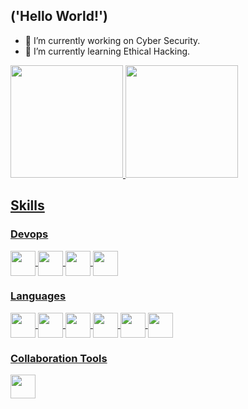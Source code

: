 

## ('Hello World!')

- 🔭 I’m currently working on Cyber Security.
- 🌱 I’m currently learning Ethical Hacking.

<div>
  <a href="https://github.com/caue-cvl">
  <img height="180em" src="https://github-readme-stats.vercel.app/api?username=caue-cvl&show_icons=true&theme=dark&include_all_commits=true&count_private=true"/>
  <img height="180em" src="https://github-readme-stats.vercel.app/api/top-langs/?username=caue-cvl&layout=compact&langs_count=7&theme=dark"/>
</div>
  
## Skills
  
### Devops
  
<div style="display: inline_block">
  <img align="center" height="40" width="40" src="https://icongr.am/devicon/amazonwebservices-original.svg?size=148&color=currentColor"/>
  <img align="center" height="40" width="40" src="https://icongr.am/devicon/linux-original.svg?size=148&color=000000"/>
  <img align="center" height="40" width="40" src="https://icongr.am/devicon/debian-original.svg?size=148&color=7952b3"/>
  <img align="center" height="40" width="40" src="https://icongr.am/devicon/docker-original.svg?size=148&color=7952b3"/>
</div>  
  
### Languages
  
<div style="display: inline_block"> 
  <img align="center" height="40" width="40" src="https://icongr.am/devicon/bootstrap-plain.svg?size=148&color=7952b3"/>
  <img align="center" height="40" width="40" src="https://icongr.am/devicon/css3-original.svg?size=148&color=7952b3"/>
  <img align="center" height="40" width="40" src="https://icongr.am/devicon/html5-original.svg?size=148&color=7952b3"/>
  <img align="center" height="40" width="40" src="https://icongr.am/devicon/javascript-original.svg?size=148&color=7952b3"/>
  <img align="center" height="40" width="40" src="https://icongr.am/devicon/python-original.svg?size=148&color=000000"/>
  <img align="center" height="40" width="40" src="https://icongr.am/devicon/csharp-original.svg?size=148&color=ffffff"/>
</div>
  
### Collaboration Tools
  
<div style="display: inline_block">   
    <img align="center" height="38" width="40" src="https://icongr.am/simple/atlassian.svg?size=148&color=2684FF"/>
